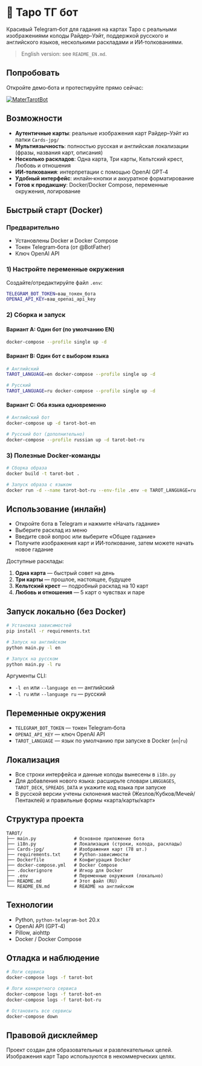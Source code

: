 # 🔮 Таро ТГ бот 

Красивый Telegram‑бот для гадания на картах Таро с реальными изображениями колоды Райдер–Уэйт, поддержкой русского и английского языков, несколькими раскладами и ИИ‑толкованиями. 

> English version: see `README_EN.md`.

## Попробовать

Откройте демо‑бота и протестируйте прямо сейчас:

[![MaterTarotBot](https://img.shields.io/badge/MaterTarotBot-blue?logo=telegram)](https://t.me/MaterTarotBot)

## Возможности

- **Аутентичные карты**: реальные изображения карт Райдер–Уэйт из папки `Cards-jpg/`
- **Мультиязычность**: полностью русская и английская локализации (фразы, названия карт, описания)
- **Несколько раскладов**: Одна карта, Три карты, Кельтский крест, Любовь и отношения
- **ИИ‑толкования**: интерпретации с помощью OpenAI GPT‑4
- **Удобный интерфейс**: инлайн‑кнопки и аккуратное форматирование
- **Готов к продакшну**: Docker/Docker Compose, переменные окружения, логирование

## Быстрый старт (Docker)

### Предварительно
- Установлены Docker и Docker Compose
- Токен Telegram‑бота (от @BotFather)
- Ключ OpenAI API

### 1) Настройте переменные окружения
Создайте/отредактируйте файл `.env`:
```bash
TELEGRAM_BOT_TOKEN=ваш_токен_бота
OPENAI_API_KEY=ваш_openai_api_key
```

### 2) Сборка и запуск

#### Вариант A: Один бот (по умолчанию EN)
```bash
docker-compose --profile single up -d
```

#### Вариант B: Один бот с выбором языка
```bash
# Английский
TAROT_LANGUAGE=en docker-compose --profile single up -d

# Русский
TAROT_LANGUAGE=ru docker-compose --profile single up -d
```

#### Вариант C: Оба языка одновременно
```bash
# Английский бот
docker-compose up -d tarot-bot-en

# Русский бот (дополнительно)
docker-compose --profile russian up -d tarot-bot-ru
```

### 3) Полезные Docker‑команды
```bash
# Сборка образа
docker build -t tarot-bot .

# Запуск образа с языком
docker run -d --name tarot-bot-ru --env-file .env -e TAROT_LANGUAGE=ru tarot-bot
```

## Использование (инлайн)

- Откройте бота в Telegram и нажмите «Начать гадание»
- Выберите расклад из меню
- Введите свой вопрос или выберите «Общее гадание»
- Получите изображения карт и ИИ‑толкование, затем можете начать новое гадание

Доступные расклады:
1. **Одна карта** — быстрый совет на день
2. **Три карты** — прошлое, настоящее, будущее
3. **Кельтский крест** — подробный расклад на 10 карт
4. **Любовь и отношения** — 5 карт о чувствах и паре

## Запуск локально (без Docker)
```bash
# Установка зависимостей
pip install -r requirements.txt

# Запуск на английском
python main.py -l en

# Запуск на русском
python main.py -l ru
```

Аргументы CLI:
- `-l en` или `--language en` — английский
- `-l ru` или `--language ru` — русский

## Переменные окружения
- `TELEGRAM_BOT_TOKEN` — токен Telegram‑бота
- `OPENAI_API_KEY` — ключ OpenAI API
- `TAROT_LANGUAGE` — язык по умолчанию при запуске в Docker (`en`|`ru`)

## Локализация
- Все строки интерфейса и данные колоды вынесены в `i18n.py`
- Для добавления нового языка: расширьте словари `LANGUAGES`, `TAROT_DECK`, `SPREADS_DATA` и укажите код языка при запуске
- В русской версии учтены склонения мастей (Жезлов/Кубков/Мечей/Пентаклей) и правильные формы «карта/карты/карт»

## Структура проекта
```
TAROT/
├── main.py              # Основное приложение бота
├── i18n.py              # Локализация (строки, колода, расклады)
├── Cards-jpg/           # Изображения карт (78 шт.)
├── requirements.txt     # Python-зависимости
├── Dockerfile           # Конфигурация Docker
├── docker-compose.yml   # Docker Compose
├── .dockerignore        # Игнор для Docker
├── .env                 # Переменные окружения (локально)
├── README.md            # Этот файл (RU)
└── README_EN.md         # README на английском
```

## Технологии
- Python, `python-telegram-bot` 20.x
- OpenAI API (GPT‑4)
- Pillow, aiohttp
- Docker / Docker Compose

## Отладка и наблюдение
```bash
# Логи сервиса
docker-compose logs -f tarot-bot

# Логи конкретного сервиса
docker-compose logs -f tarot-bot-en
docker-compose logs -f tarot-bot-ru

# Остановить все сервисы
docker-compose down
```

## Правовой дисклеймер
Проект создан для образовательных и развлекательных целей. Изображения карт Таро используются в некоммерческих целях.
